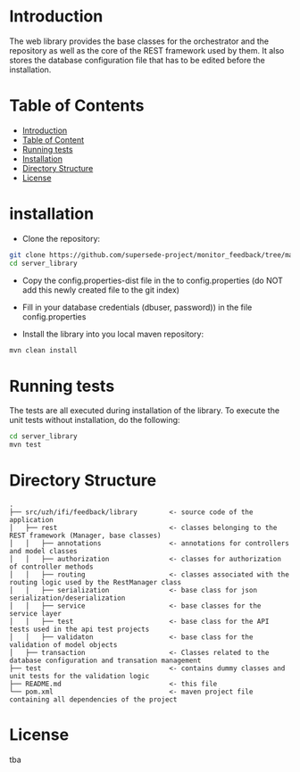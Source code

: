 # Introduction

The web library provides the base classes for the orchestrator and the repository as well as the core of the
REST framework used by them. It also stores the database configuration file that has to be edited before
the installation.

# Table of Contents

- [Introduction](#introduction)
- [Table of Content](#table-of-content)
- [Running tests](#running-tests)
- [Installation](#installation)
- [Directory Structure](#directory-structure)
- [License](#license)


# installation

- Clone the repository:

```bash
git clone https://github.com/supersede-project/monitor_feedback/tree/master/server_library
cd server_library
```

- Copy the config.properties-dist file in the to config.properties (do NOT add this newly created file to the git index)
- Fill in your database credentials (dbuser, password)) in the file config.properties

- Install the library into you local maven repository:

```bash
mvn clean install
```

# Running tests

The tests are all executed during installation of the library. To execute the unit tests
without installation, do the following:

```bash
cd server_library
mvn test
```

# Directory Structure

```
.
├── src/uzh/ifi/feedback/library        <- source code of the application
│   ├── rest                            <- classes belonging to the REST framework (Manager, base classes)
│   │   ├── annotations                 <- annotations for controllers and model classes
│   │   ├── authorization               <- classes for authorization of controller methods
│   │   ├── routing                     <- classes associated with the routing logic used by the RestManager class
│   │   ├── serialization               <- base class for json serialization/deserialization
│   │   ├── service                     <- base classes for the service layer
│   │   ├── test                        <- base class for the API tests used in the api test projects
│   │   ├── validaton                   <- base class for the validation of model objects
│   ├── transaction                     <- Classes related to the database configuration and transation management
├── test                                <- contains dummy classes and unit tests for the validation logic
├── README.md                           <- this file
└── pom.xml                             <- maven project file containing all dependencies of the project
```

# License

tba
